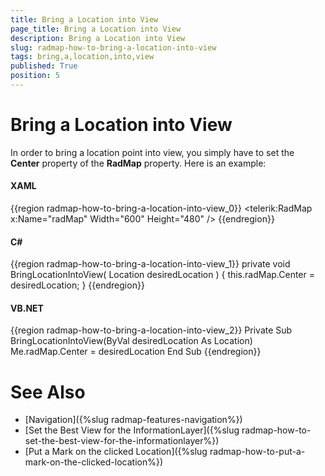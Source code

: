 ```yaml
---
title: Bring a Location into View
page_title: Bring a Location into View
description: Bring a Location into View
slug: radmap-how-to-bring-a-location-into-view
tags: bring,a,location,into,view
published: True
position: 5
---
```


# Bring a Location into View

In order to bring a location point into view, you simply have to set the __Center__ property of the __RadMap__ property. Here is an example:

#### __XAML__
{{region radmap-how-to-bring-a-location-into-view_0}}
	<telerik:RadMap x:Name="radMap"
	                Width="600"
	                Height="480" />
{{endregion}}

#### __C#__
{{region radmap-how-to-bring-a-location-into-view_1}}
	private void BringLocationIntoView( Location desiredLocation )
	{
	    this.radMap.Center = desiredLocation;
	}
{{endregion}}

#### __VB.NET__
{{region radmap-how-to-bring-a-location-into-view_2}}
	Private Sub BringLocationIntoView(ByVal desiredLocation As Location)
		Me.radMap.Center = desiredLocation
	End Sub
{{endregion}}

# See Also
 * [Navigation]({%slug radmap-features-navigation%})
 * [Set the Best View for the InformationLayer]({%slug radmap-how-to-set-the-best-view-for-the-informationlayer%})
 * [Put a Mark on the clicked Location]({%slug radmap-how-to-put-a-mark-on-the-clicked-location%})